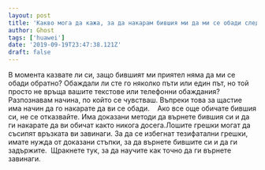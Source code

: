 ```yaml
---
layout: post
title: 'Какво мога да кажа, за да накарам бившия ми да ми се обади след прекъсване?'
author: Ghost
tags: ['huawei']
date: '2019-09-19T23:47:38.121Z'
draft: false
---
```


В момента казвате ли си, защо бившият ми приятел няма да ми се обади обратно? Обаждали ли сте го няколко пъти или един път, но той просто не връща вашите текстове или телефонни обаждания? Разпознавам начина, по който се чувстваш. Въпреки това за щастие има начин да го накарате да ви се обади.    Ако все още обичате бившия си, не се отказвайте. Има доказани методи да върнете бившия си и да ги накарате да ви обичат както никога досега.Лошите грешки могат да съсипят връзката ви завинаги. За да се избегнат тезифатални грешки, имате нужда от доказани стъпки, за да върнете бившите си и да ги задържите.  Щракнете тук, за да научите как точно да ги върнете завинаги.
